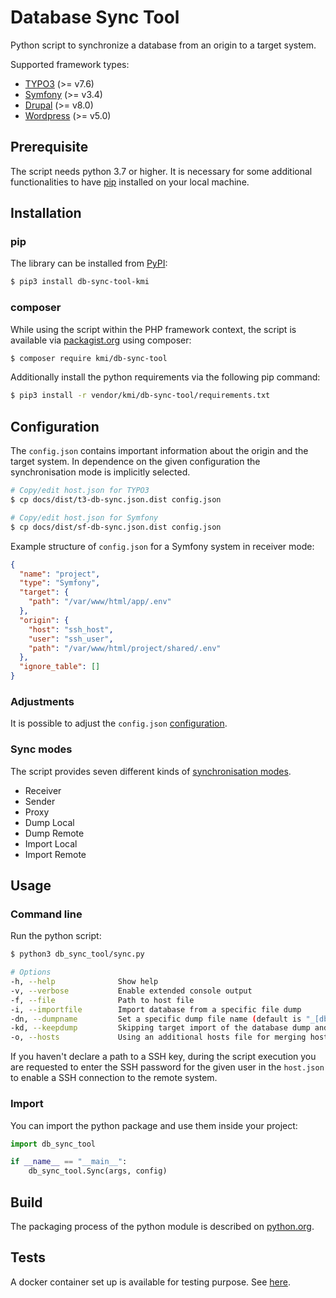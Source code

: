 # Database Sync Tool

Python script to synchronize a database from an origin to a target system.

Supported framework types:

- [TYPO3](https://typo3.org/) (>= v7.6)
- [Symfony](https://symfony.com/) (>= v3.4)
- [Drupal](https://www.drupal.org/) (>= v8.0)
- [Wordpress](https://wordpress.org) (>= v5.0)

## Prerequisite

The script needs python 3.7 or higher. It is necessary for some additional functionalities to have [pip](https://pypi.org/project/pip/) installed on your local machine. 

## Installation

### pip
The library can be installed from [PyPI](https://pypi.org/):
```bash
$ pip3 install db-sync-tool-kmi
```

### composer
While using the script within the PHP framework context, the script is available via [packagist.org](https://packagist.org/packages/kmi/db-sync-tool) using composer:

```bash
$ composer require kmi/db-sync-tool
```

Additionally install the python requirements via the following pip command:

````bash
$ pip3 install -r vendor/kmi/db-sync-tool/requirements.txt
````

## Configuration

The `config.json` contains important information about the origin and the target system. In dependence on the given configuration the synchronisation mode is implicitly selected.

```bash
# Copy/edit host.json for TYPO3
$ cp docs/dist/t3-db-sync.json.dist config.json

# Copy/edit host.json for Symfony
$ cp docs/dist/sf-db-sync.json.dist config.json
```

Example structure of `config.json` for a Symfony system in receiver mode:
```json
{
  "name": "project",
  "type": "Symfony",
  "target": {
    "path": "/var/www/html/app/.env"
  },
  "origin": {
    "host": "ssh_host",
    "user": "ssh_user",
    "path": "/var/www/html/project/shared/.env"
  },
  "ignore_table": []
}
```

### Adjustments

It is possible to adjust the `config.json` [configuration](docs/CONFIG.md).

### Sync modes

The script provides seven different kinds of [synchronisation modes](docs/MODE.md).

- Receiver
- Sender
- Proxy
- Dump Local
- Dump Remote
- Import Local
- Import Remote

## Usage

### Command line

Run the python script:

```bash
$ python3 db_sync_tool/sync.py
```

```bash
# Options
-h, --help              Show help
-v, --verbose           Enable extended console output
-f, --file              Path to host file
-i, --importfile        Import database from a specific file dump
-dn, --dumpname         Set a specific dump file name (default is "_[dbname]_[date]")
-kd, --keepdump         Skipping target import of the database dump and saving the available dump file in the given directory
-o, --hosts             Using an additional hosts file for merging hosts information with the configuration file
```

If you haven't declare a path to a SSH key, during the script execution you are requested to enter the SSH password for the given user in the `host.json` to enable a SSH connection to the remote system. 

### Import

You can import the python package and use them inside your project:

```python
import db_sync_tool

if __name__ == "__main__":
    db_sync_tool.Sync(args, config)
```

## Build

The packaging process of the python module is described on [python.org](https://packaging.python.org/tutorials/packaging-projects/).

## Tests

A docker container set up is available for testing purpose. See [here](tests/README.md).